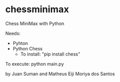 # chessminimax
Chess MiniMax with Python

Needs:
  - Pyhton
  - Python Chess
    - To install: "pip install chess"

To execute:
python main.py


by Juan Suman and Matheus Eiji Moriya dos Santos
